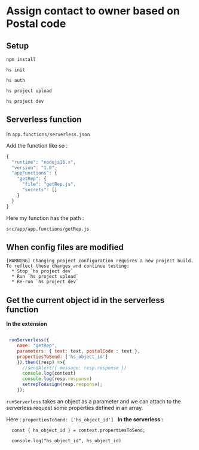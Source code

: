# Assign contact to owner based on Postal code 

## Setup 

```
npm install
```

```
hs init
```

```
hs auth      
```

```
hs project upload
```

```
hs project dev     
```


## Serverless function 

In ```app.functions/serverless.json```

Add the function like so : 

```JavaScript
{
  "runtime": "nodejs16.x",
  "version": "1.0",
  "appFunctions": {
    "getRep": {
      "file": "getRep.js",
      "secrets": []
    }
  }
}
```

Here my function has the path : 

```
src/app/app.functions/getRep.js
```


## When config files are modified 

```
[WARNING] Changing project configuration requires a new project build. To reflect these changes and continue testing:
  * Stop `hs project dev`
  * Run `hs project upload`
  * Re-run `hs project dev`
```


## Get the current object id in the serverless function 

**In the extension**

```JavaScript

 runServerless({ 
    name: "getRep", 
    parameters: { text: text, postalCode : text },
    propertiesToSend: ['hs_object_id'] 
    }).then((resp) =>{
      //sendAlert({ message: resp.response })
      console.log(context)
      console.log(resp.response)
      setrepToAssign(resp.response);
    });
```

```runServerless``` takes an object as a parameter and we can attach to the serverless request some properties defined in an array. 

Here : ```propertiesToSend: ['hs_object_id'] ```
**In the serverless :**
```
  const { hs_object_id } = context.propertiesToSend;

  console.log("hs_object_id", hs_object_id)
```